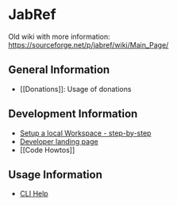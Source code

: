# JabRef

Old wiki with more information: https://sourceforge.net/p/jabref/wiki/Main_Page/

## General Information
* [[Donations]]: Usage of donations

## Development Information

 * [Setup a local Workspace - step-by-step](Guidelines-for-setting-up-a-local-workspace)
 * [Developer landing page](https://sourceforge.net/p/jabref/wiki/Developing_and_extending_JabRef/)
 * [[Code Howtos]]

## Usage Information

 * [CLI Help](CLI-help)